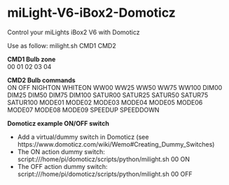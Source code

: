 # miLight-V6-iBox2-Domoticz
Control your miLights iBox2 V6 with Domoticz

Use as follow: milight.sh CMD1 CMD2

<b>CMD1 Bulb zone</b><br/>
00 01 02 03 04

<b>CMD2 Bulb commands</b><br/>
ON OFF NIGHTON WHITEON WW00 WW25 WW50 WW75 WW100 DIM00 DIM25 DIM50 DIM75 DIM100 SATUR00 SATUR25 SATUR50 SATUR75 SATUR100 MODE01 MODE02 MODE03 MODE04 MODE05 MODE06 MODE07 MODE08 MODE09 SPEEDUP SPEEDDOWN

<b>Domoticz example ON/OFF switch</b><br/>
<ul>
<li>Add a virtual/dummy switch in Domoticz (see https://www.domoticz.com/wiki/Wemo#Creating_Dummy_Switches)</li>
<li>The ON action dummy switch: script:///home/pi/domoticz/scripts/python/milight.sh 00 ON</li>
<li>The OFF action dummy switch: script:///home/pi/domoticz/scripts/python/milight.sh 00 OFF</li>
</ul>

